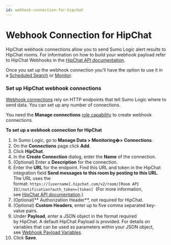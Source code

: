 ```yaml
---
id: webhook-connection-for-hipchat
---
```


# Webhook Connection for HipChat

HipChat webhook connections allow you to send Sumo Logic
alert results to HipChat rooms. For information on how to build
your webhook payload refer to HipChat Webhooks in the [HipChat API
documentation](https://developer.atlassian.com/server/hipchat/integrating-with-hipchat/ "https://developer.atlassian.com/server/hipchat/integrating-with-hipchat/").

Once you set up the webhook connection you'll have the option to use
it in a [Scheduled
Search](Schedule-Searches-for-Webhook-Connections.md "Schedule Searches for Webhook Connections") or [Monitor](../../../Visualizations-and-Alerts/Alerts/Monitors.md "Monitors").

### Set up HipChat webhook connections

[Webhook
connections](Set_Up_Webhook_Connections.md "Set Up Webhook Connections")
rely on HTTP endpoints that tell Sumo Logic where to send data. You can
set up any number of connections.

You need the ****Manage connections**** [role
capability](../../Users-and-Roles/Manage-Roles/05-Role-Capabilities.md "Role Capabilities")
to create webhook connections.

**To set up a webhook connection for HipChat**

1.  In Sumo Logic, go to **Manage Data \> Monitoring�\> Connections**.
2.  On the **Connections** page click **Add**.
3.  Click **HipChat**.
4.  In the **Create Connection** dialog, enter the **Name** of the connection.
5.  (Optional) Enter a **Description** for the connection.
6.  Enter the **URL** for the endpoint. Find this URL and token in the HipChat integration field **Send messages to this room by posting to this URL**. The URL uses the format: `https://[username].hipchat.com/v2/room/[Room API ID]/notification?auth_token=[token]`    (For more information, see [HipChat API documentation](https://www.hipchat.com/docs/apiv2).)
7.  (Optional)** Authorization Header**, not required for HipChat. 
8.  (Optional) ****Custom Headers****, enter up to five comma separated key-value pairs.
9.  Under **Payload**, enter a JSON object in the format required by HipChat. A default HipChat Payload is provided. For details on variables that can be used as parameters within your JSON object, see [Webhook Payload Variables](Set_Up_Webhook_Connections.md "Set Up Webhook Connections"). 
10. Click **Save**.
